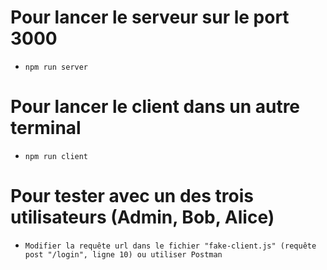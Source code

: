 # Pour lancer le serveur sur le port 3000
- `npm run server`

#  Pour lancer le client dans un autre terminal
- `npm run client`

# Pour tester avec un des trois utilisateurs (Admin, Bob, Alice)
- `Modifier la requête url dans le fichier "fake-client.js" (requête post "/login", ligne 10) ou utiliser Postman`